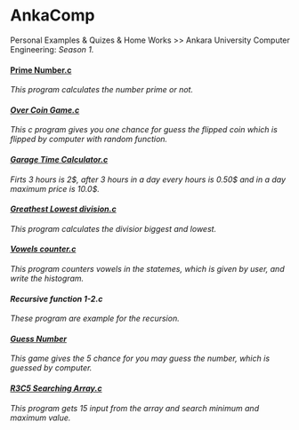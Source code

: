 # AnkaComp
Personal Examples & Quizes & Home Works >> Ankara University Computer Engineering:<i> Season 1.</i> 
</br>
<h4><a href="Prime Numbers.c">Prime Number.c</a></h4><i> This program calculates the number prime or not.
  <h4><a href="Over Coin Game.c">Over Coin Game.c</a></h4><i> This c program gives you one chance for guess the flipped coin which is flipped by computer with random function.</i></br>
<h4><a href="Garage Time Calculator.c">Garage Time Calculator.c</h4></a><i> Firts 3 hours is 2$, after 3 hours in a day every hours is 0.50$ and in a day maximum price is 10.0$.</i></br>
<h4><a href="Greathest Lowest division.c">Greathest Lowest division.c</a></h4><i> This program calculates the divisior biggest and lowest.</i></br>
<h4><a href="Vowels counter.c">Vowels counter.c</h4></a><i> This program counters vowels in the statemes, which is given by user, and write the histogram.</i></br>
<h4>Recursive function 1-2.c</h4><i> These program are example for the recursion.</i></br>
<h4><a href="guess number.c">Guess Number</h4></a><i> This game gives the 5 chance for you may guess the number, which is guessed by computer.</i></br>
<h4><a href="R3C5 Searching Array.c">R3C5 Searching Array.c</h4></a><i> This program gets 15 input from the array and search minimum and maximum value.</i>
